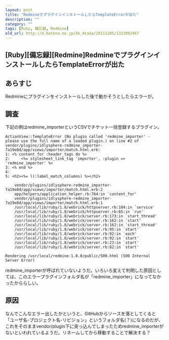 ```yaml
---
layout: post
title: "RedmineでプラグインインストールしたらTemplateErrorが出た"
description: ""
category: ""
tags: [Ruby, 備忘録, Redmine]
old_url: http://d.hatena.ne.jp/kk_Ataka/20111205/1323092947
---
```


\[Ruby\]\[備忘録\]\[Redmine\]RedmineでプラグインインストールしたらTemplateErrorが出た
-------------------------------------------------------------------------------------

あらすじ
--------

Redmineにプラグインをインストールした後で動かそうとしたらエラーが。

調査
----

下記の例はredmine\_importerというCSVでチケット一括登録するプラグイン。

    ActionView::TemplateError (No plugin called 'redmine_importer' - please use the full name of a loaded plugin.) on line #2 of vendor/plugins/idlysphere-redmine_importer-7a19e8d/app/views/importer/match.html.erb:
    1: <% content_for :header_tags do %>
    2:     <%= stylesheet_link_tag 'importer', :plugin => 'redmine_importer' %>
    3: <% end %>
    4:
    5: <h2><%= l(:label_match_columns) %></h2>

        vendor/plugins/idlysphere-redmine_importer-7a19e8d/app/views/importer/match.html.erb:2
        app/helpers/application_helper.rb:764:in `content_for'
        vendor/plugins/idlysphere-redmine_importer-7a19e8d/app/views/importer/match.html.erb:1
        /usr/local/lib/ruby/1.8/webrick/httpserver.rb:104:in `service'
        /usr/local/lib/ruby/1.8/webrick/httpserver.rb:65:in `run'
        /usr/local/lib/ruby/1.8/webrick/server.rb:173:in `start_thread'
        /usr/local/lib/ruby/1.8/webrick/server.rb:162:in `start'
        /usr/local/lib/ruby/1.8/webrick/server.rb:162:in `start_thread'
        /usr/local/lib/ruby/1.8/webrick/server.rb:95:in `start'
        /usr/local/lib/ruby/1.8/webrick/server.rb:92:in `each'
        /usr/local/lib/ruby/1.8/webrick/server.rb:92:in `start'
        /usr/local/lib/ruby/1.8/webrick/server.rb:23:in `start'
        /usr/local/lib/ruby/1.8/webrick/server.rb:82:in `start'

    Rendering /usr/local/redmine-1.0.0/public/500.html (500 Internal Server Error)

redmine\_importerが呼ばれていないようだ。いろいろ変えて判明した原因としては、このエラープラグインフォルダ名が「redmine\_importer」になってなかったかららしい。

原因
----

なんでこんなエラー出したかというと、GitHubからソースを落としてくると「ユーザ名-プロジェクト名-リビジョン」というフォルダ名(？)になるのだが、これをそのままvendor/plugin下に突っ込んでしまったためredmine\_importerがないといわれているようだ。リネームしてから移動することで解決する？
